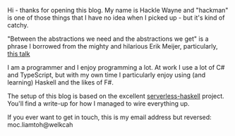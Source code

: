 Hi - thanks for opening this blog. My name is Hackle Wayne and "hackman" is one of those things that I have no idea when I picked up - but it's kind of catchy.

"Between the abstractions we need and the abstractions we get" is a phrase I borrowed from the mighty and hilarious Erik Meijer, particularly, [this talk](https://www.youtube.com/watch?v=NKeHrApPWlo)

I am a programmer and I enjoy programming a lot. At work I use a lot of C# and TypeScript, but with my own time I particularly enjoy using (and learning) Haskell and the likes of F#.

The setup of this blog is based on the excellent [serverless-haskell](https://github.com/seek-oss/serverless-haskell) project. You'll find a write-up for how I managed to wire everything up.

If you ever want to get in touch, this is my email address but reversed: moc.liamtoh@welkcah